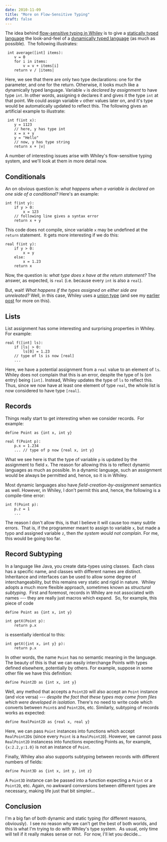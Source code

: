 ```yaml
---
date: 2010-11-09
title: "More on Flow-Sensitive Typing"
draft: false
---
```


The idea behind [flow-sensitive typing in Whiley](/2010/09/22/on-flow-sensitive-types-in-whiley/) is to give a [statically typed language](http://en.wikipedia.org/wiki/Type_system#Static_typing) the look-and-feel of a [dynamically typed language](http://wikipedia.org/wiki/Dynamic_programming_language)  (as much as possible).  The following illustrates:

```whiley
 int average([int] items):
    v = 0
    for i in items:
        v = v + items[i]
    return v / |items|
```

Here, we see that there are only two type declarations: one for the parameter, and one for the return.  Otherwise, it looks much like a dynamically typed language. Variable `v` is *declared by assignment* to have type `int`.  In other words, assigning `0` declares it and gives it the type `int` at that point.  We could assign variable `v` other values later on, and it's type would be automatically updated to reflect this.  The following gives an artificial example to illustrate:

```whiley
 int f(int x):
    y = 1123
    // here, y has type int
    x = x + y
    y = "Hello"
    // now, y has type string
    return x + |v|
```

A number of interesting issues arise with Whiley's flow-sensitive typing system, and we'll look at them in more detail now.
## Conditionals
An on obvious question is: *what happens when a variable is declared on one side of a conditional?* Here's an example:

```whiley
int f(int y):
    if y > 0:
        x = 123
    // following line gives a syntax error
    return x + y
```

This code does not compile, since variable `x` may be undefined at the `return` statement.  It gets more interesting if we do this:

```whiley
real f(int y):
    if y > 0:
        x = y
    else:
        x = 1.23
    return x
```

Now, the question is: *what type does x have at the return statement?* The answer, as expected, is `real` (i.e. because every `int` is also a `real`).

But, wait! *What happens if the types assigned on either side are unreleated?* Well, in this case, Whiley uses a [union type](http://en.wikipedia.org/wiki/Type_system#Union_types) (and see my [earlier post](/2010/09/22/on-flow-sensitive-types-in-whiley/) for more on this).
## Lists
List assignment has some interesting and surprising properties in Whiley.  For example:

```whiley
real f([int] ls):
    if |ls| > 0:
        ls[0] = 1.23
    // type of ls is now [real]
    ...
```

Here, we have a potential assignment from a `real` value to an element of `ls`.  Whiley does not complain that this is an error, despite the type of ls (on entry) being `[int]`.  Instead, Whiley updates the type of `ls` to reflect this.  Thus, since we now have at least one element of type `real`, the whole list is now considered to have type `[real]`.  
## Records
Things really start to get interesting when we consider records.  For example:

```whiley
define Point as {int x, int y}

real f(Point p):
    p.x = 1.234
    ... // type of p now {real x, int y}
```

What we see here is that the type of variable `p` is updated by the assignment to field `x`.  The reason for allowing this is to reflect dynamic languages as much as possible.  In a dynamic language, such an assignment would be always be permitted and, hence, so it is in Whiley.

Most dynamic languages also have *field-creation-by-assignment* semantics as well.  However, in Whiley, I don't permit this and, hence, the following is a compile-time error:

```whiley
int f(Point p):
    p.z = 1
    ...
```

The reason I don't allow this, is that I believe it will cause too many subtle errors.  That is, if the programmer meant to assign to variable `x`, but made a typo and assigned variable `z`, then *the system would not complain*.  For me, this would be going too far.
## Record Subtyping
In a language like Java, you create data-types using classes.  Each class has a specific name, and classes with different names are distinct.  Inheritance and interfaces can be used to allow some degree of interchangeability, but this remains very static and rigid in nature.  Whiley adopts a much more flexible approach, sometimes known as *structural subtyping*.  First and foremost, records in Whiley are not associated with names --- they are really just macros which expand.  So, for example, this piece of code
```whiley
define Point as {int x, int y}

int getX(Point p):
    return p.x
```
is essentially identical to this:
```whiley
int getX({int x, int y} p):
    return p.x
```
In other words, the name `Point` has no semantic meaning in the language.  The beauty of this is that we can easily interchange Points with types defined elsewhere, potentially by others.  For example, suppose in some other file we have this definition:
```whiley
define Point2D as {int x, int y}
```
Well, any method that accepts a `Point2D` will also accept an `Point` instance (and vice versa) --- *despite the fact that these types may come from files which were developed in isolation*.  There's no need to write code which converts between `Point`s and `Point2D`s, etc.  Similarly, subtyping of records works as expected:

```whiley
define RealPoint2D as {real x, real y}
```

Here, we can pass `Point` instances into functions which accept `RealPoint2D`s  (since every `Point` is a `RealPoint2D`).  However, we cannot pass `RealPoint2D` instancess into functions expecting Points as, for example, `{x:2.2,y:1.0}` is not an instance of `Point`.

Finally, Whiley also also supports subtyping between records with different numbers of fields:
```whiley
define Point3D as {int x, int y, int z}
```
A `Point3D` instance can be passed into a function expecting a `Point` or a `Point2D`, etc.  Again, no awkward conversions between different types are necessary, making life just that bit simpler...

## Conclusion
I'm a big fan of both dynamic and static typing (for different reasons, obviously).  I see no reason why we can't get the best of both worlds, and this is what I'm trying to do with Whiley's type system.  As usual, only time will tell if it really makes sense or not.  For now, I'll let you decide...
